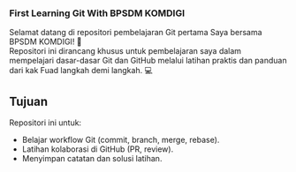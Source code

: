 ### First Learning Git With BPSDM KOMDIGI
Selamat datang di repositori pembelajaran Git pertama Saya bersama BPSDM KOMDIGI! 🎉  
Repositori ini dirancang khusus untuk pembelajaran saya dalam mempelajari dasar-dasar Git dan GitHub melalui latihan praktis dan panduan dari kak Fuad langkah demi langkah.  💻

## Tujuan
Repositori ini untuk:
- Belajar workflow Git (commit, branch, merge, rebase).
- Latihan kolaborasi di GitHub (PR, review).
- Menyimpan catatan dan solusi latihan.

